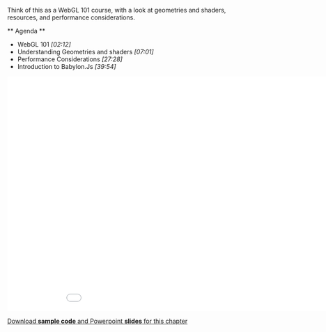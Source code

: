 Think of this as a WebGL 101 course, with a look at geometries and shaders, resources, and performance considerations.

** Agenda **

* WebGL 101 *[02:12]*
* Understanding Geometries and shaders *[07:01]*
* Performance Considerations *[27:28]*
* Introduction to Babylon.Js *[39:54]*

<iframe src="//channel9.msdn.com/Series/Introduction-to-WebGL-3D-with-HTML5-and-Babylonjs/02/player" width="960" height="540" allowFullScreen frameBorder="0"></iframe>

[Download **sample code** and Powerpoint **slides** for this chapter](https://github.com/deltakosh/MVA3DHTML5GameDev/tree/master/Chapter%202)